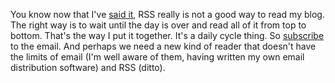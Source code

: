 You know now that I've <a href="http://scripting.com/2020/01/17.html#a211547">said it</a>, RSS really is not a good way to read my blog. The right way is to wait until the day is over and read all of it from top to bottom. That's the way I put it together. It's a daily cycle thing. So <a href="http://scripting.com/email/">subscribe</a> to the email. And perhaps we need a new kind of reader that doesn't have the limits of email (I'm well aware of them, having written my own email distribution software) and RSS (ditto). 
